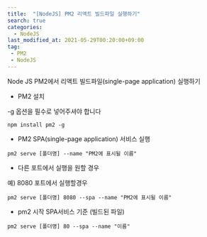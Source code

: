 ```yaml
---
title:  "[NodeJS] PM2 리액트 빌드파일 실행하기"
search: true
categories: 
  - NodeJS
last_modified_at: 2021-05-29T00:20:00+09:00
tag:
 - PM2
 - NodeJS
---
```


Node JS PM2에서 리액트 빌드파일(single-page application) 실행하기


* PM2 설치

-g 옵션을 필수로 넣어주셔야 합니다

```
npm install pm2 -g
```

* PM2 SPA(single-page application) 서비스 실행

```
pm2 serve [폴더명] --name "PM2에 표시될 이름"
```

* 다른 포트에서 실행을 원할 경우

예) 8080 포트에서 실행할경우
```
pm2 serve [폴더명] 8080 --spa --name "PM2에 표시될 이름"
```

* pm2 시작 SPA서비스 기준 (빌드된 파일)

```
pm2 serve [폴더명] 80 --spa --name "이름"
```